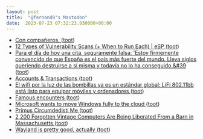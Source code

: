 ```yaml
---
layout: post
title:  "@fernand0's Mastodon"
date:  2023-07-23 07:32:23.930000+00:00
---
```

*  [Con compañeros. ](https://avecesunafoto.wordpress.com/2023/07/22/con-companeros) ([toot](https://mastodon.social/@fernand0/110762232638912918))
*  [12 Types of Vulnerability Scans (+ When to Run Each) \| eSP ](https://www.esecurityplanet.com/networks/types-of-vulnerability-scans) ([toot](https://mastodon.social/@fernand0/110762161927514105))
*  [Para el día de hoy una cita, seguramente falsa: &#39;Estoy firmemente convencido de que España es el país más fuerte del mundo. Lleva siglos queriendo destruirse a sí misma y todavía no lo ha conseguido.&#39 ](https://mastodon.social/@fernand0/110762133549492734) ([toot](https://mastodon.social/@fernand0/110762133549492734))
*  [Accounts & Transactions ](https://tidyfirst.substack.com/p/accounts-and-transaction) ([toot](https://mastodon.social/@fernand0/110758908119829568))
*  [El wifi por la luz de las bombillas ya es un estándar global: LiFi 802.11bb está listo para equipar móviles y ordenadores ](https://bandaancha.eu/articulos/wifi-luz-bombillas-lifi-ya-estandar-1059) ([toot](https://mastodon.social/@fernand0/110758749331786356))
*  [Famous encounters ](https://scottlocklin.wordpress.com/2023/07/01/famous-encounters) ([toot](https://mastodon.social/@fernand0/110758443904529681))
*  [Microsoft wants to move Windows fully to the cloud ](https://www.theverge.com/2023/6/27/23775117/microsoft-windows-11-cloud-consumer-strateg) ([toot](https://mastodon.social/@fernand0/110758246292155897))
*  [Primus Circumdedisti Me ](https://www.flickr.com/photos/fernand0/53056773596) ([toot](https://mastodon.social/@fernand0/110758157074815907))
*  [2,200 Forgotten Vintage Computers Are Being Liberated From a Barn in Massachusetts ](https://www.vice.com/en/article/ak3k34/2200-forgotten-vintage-computers-are-being-liberated-from-a-barn-in-massachusett) ([toot](https://mastodon.social/@fernand0/110757549110513537))
*  [Wayland is pretty good, actually ](https://serebit.com/posts/wayland-is-pretty-good) ([toot](https://mastodon.social/@fernand0/110757212246827585))

